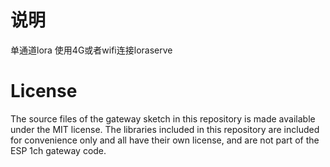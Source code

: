 # 说明
单通道lora 使用4G或者wifi连接loraserve 

# License

The source files of the gateway sketch in this repository is made available under the MIT
license. The libraries included in this repository are included for convenience only and all have their own license, 
and are not part of the ESP 1ch gateway code.